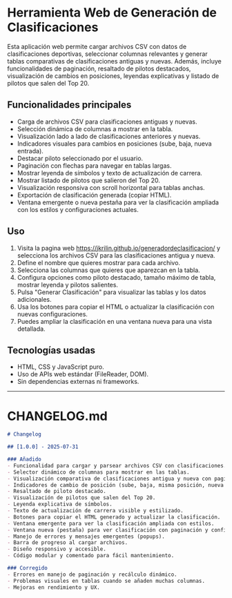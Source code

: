 # Herramienta Web de Generación de Clasificaciones

Esta aplicación web permite cargar archivos CSV con datos de clasificaciones deportivas, seleccionar columnas relevantes y generar tablas comparativas de clasificaciones antiguas y nuevas. Además, incluye funcionalidades de paginación, resaltado de pilotos destacados, visualización de cambios en posiciones, leyendas explicativas y listado de pilotos que salen del Top 20.

## Funcionalidades principales

- Carga de archivos CSV para clasificaciones antiguas y nuevas.
- Selección dinámica de columnas a mostrar en la tabla.
- Visualización lado a lado de clasificaciones anteriores y nuevas.
- Indicadores visuales para cambios en posiciones (sube, baja, nueva entrada).
- Destacar piloto seleccionado por el usuario.
- Paginación con flechas para navegar en tablas largas.
- Mostrar leyenda de símbolos y texto de actualización de carrera.
- Mostrar listado de pilotos que salieron del Top 20.
- Visualización responsiva con scroll horizontal para tablas anchas.
- Exportación de clasificación generada (copiar HTML).
- Ventana emergente o nueva pestaña para ver la clasificación ampliada con los estilos y configuraciones actuales.

## Uso

1. Visita la pagina web https://jkrilin.github.io/generadordeclasificacion/ y selecciona los archivos CSV para las clasificaciones antigua y nueva.
2. Define el nombre que quieres mostrar para cada archivo.
3. Selecciona las columnas que quieres que aparezcan en la tabla.
4. Configura opciones como piloto destacado, tamaño máximo de tabla, mostrar leyenda y pilotos salientes.
5. Pulsa "Generar Clasificación" para visualizar las tablas y los datos adicionales.
6. Usa los botones para copiar el HTML o actualizar la clasificación con nuevas configuraciones.
7. Puedes ampliar la clasificación en una ventana nueva para una vista detallada.

## Tecnologías usadas

- HTML, CSS y JavaScript puro.
- Uso de APIs web estándar (FileReader, DOM).
- Sin dependencias externas ni frameworks.

---

# CHANGELOG.md

```markdown
# Changelog

## [1.0.0] - 2025-07-31

### Añadido
- Funcionalidad para cargar y parsear archivos CSV con clasificaciones.
- Selector dinámico de columnas para mostrar en las tablas.
- Visualización comparativa de clasificaciones antigua y nueva con paginación.
- Indicadores de cambio de posición (sube, baja, misma posición, nueva entrada).
- Resaltado de piloto destacado.
- Visualización de pilotos que salen del Top 20.
- Leyenda explicativa de símbolos.
- Texto de actualización de carrera visible y estilizado.
- Botones para copiar el HTML generado y actualizar la clasificación.
- Ventana emergente para ver la clasificación ampliada con estilos.
- Ventana nueva (pestaña) para ver clasificación con paginación y configuración actual.
- Manejo de errores y mensajes emergentes (popups).
- Barra de progreso al cargar archivos.
- Diseño responsivo y accesible.
- Código modular y comentado para fácil mantenimiento.

### Corregido
- Errores en manejo de paginación y recálculo dinámico.
- Problemas visuales en tablas cuando se añaden muchas columnas.
- Mejoras en rendimiento y UX.

